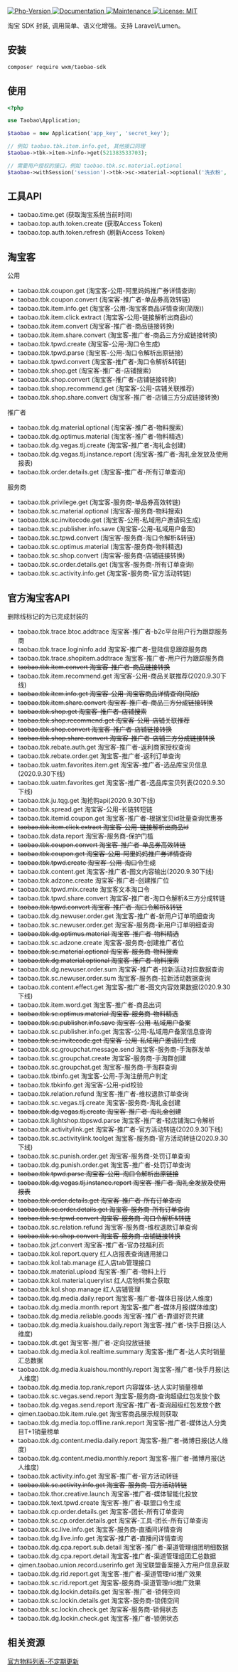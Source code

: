 <p>
  <a href="https://github.com/qq15725/taobao-sdk" target="_blank">
    <img alt="Php-Version" src="https://img.shields.io/packagist/php-v/wxm/taobao-sdk.svg" />
  </a>
  <a href="https://github.com/qq15725/taobao-sdk" target="_blank">
    <img alt="Documentation" src="https://img.shields.io/badge/documentation-yes-brightgreen.svg" />
  </a>
  <a href="https://github.com/qq15725/taobao-sdk/graphs/commit-activity" target="_blank">
    <img alt="Maintenance" src="https://img.shields.io/badge/Maintained%3F-yes-green.svg" />
  </a>
  <a href="https://github.com/qq15725/taobao-sdk/blob/master/LICENSE" target="_blank">
    <img alt="License: MIT" src="https://img.shields.io/badge/License-MIT-yellow.svg" />
  </a>
</p>

淘宝 SDK 封装, 调用简单、语义化增强。支持 Laravel/Lumen。 

## 安装

```bash
composer require wxm/taobao-sdk
```

## 使用

```php
<?php

use Taobao\Application;

$taobao = new Application('app_key', 'secret_key');

// 例如 taobao.tbk.item.info.get, 其他接口同理
$taobao->tbk->item->info->get(521383533703);

// 需要用户授权的接口，例如 taobao.tbk.sc.material.optional
$taobao->withSession('session')->tbk->sc->material->optional('洗衣粉', 'site_id', 'adzone_id');
```

## 工具API

- taobao.time.get (获取淘宝系统当前时间)
- taobao.top.auth.token.create (获取Access Token)
- taobao.top.auth.token.refresh (刷新Access Token)

## 淘宝客

公用

- taobao.tbk.coupon.get (淘宝客-公用-阿里妈妈推广券详情查询)
- taobao.tbk.coupon.convert (淘宝客-推广者-单品券高效转链)
- taobao.tbk.item.info.get (淘宝客-公用-淘宝客商品详情查询(简版))
- taobao.tbk.item.click.extract (淘宝客-公用-链接解析出商品id)
- taobao.tbk.item.convert (淘宝客-推广者-商品链接转换)
- taobao.tbk.item.share.convert (淘宝客-推广者-商品三方分成链接转换)
- taobao.tbk.tpwd.create (淘宝客-公用-淘口令生成)
- taobao.tbk.tpwd.parse (淘宝客-公用-淘口令解析出原链接)
- taobao.tbk.tpwd.convert (淘宝客-推广者-淘口令解析&转链)
- taobao.tbk.shop.get (淘宝客-推广者-店铺搜索)
- taobao.tbk.shop.convert (淘宝客-推广者-店铺链接转换)
- taobao.tbk.shop.recommend.get (淘宝客-公用-店铺关联推荐)
- taobao.tbk.shop.share.convert (淘宝客-推广者-店铺三方分成链接转换)

推广者

- taobao.tbk.dg.material.optional (淘宝客-推广者-物料搜索)
- taobao.tbk.dg.optimus.material (淘宝客-推广者-物料精选)
- taobao.tbk.dg.vegas.tlj.create (淘宝客-推广者-淘礼金创建)
- taobao.tbk.dg.vegas.tlj.instance.report (淘宝客-推广者-淘礼金发放及使用报表)
- taobao.tbk.order.details.get (淘宝客-推广者-所有订单查询)

服务商

- taobao.tbk.privilege.get (淘宝客-服务商-单品券高效转链)
- taobao.tbk.sc.material.optional (淘宝客-服务商-物料搜索)
- taobao.tbk.sc.invitecode.get (淘宝客-公用-私域用户邀请码生成)
- taobao.tbk.sc.publisher.info.save (淘宝客-公用-私域用户备案)
- taobao.tbk.sc.tpwd.convert (淘宝客-服务商-淘口令解析&转链)
- taobao.tbk.sc.optimus.material (淘宝客-服务商-物料精选)
- taobao.tbk.sc.shop.convert (淘宝客-服务商-店铺链接转换)
- taobao.tbk.sc.order.details.get (淘宝客-服务商-所有订单查询)
- taobao.tbk.sc.activity.info.get (淘宝客-服务商-官方活动转链)

## 官方淘宝客API

删除线标记的为已完成封装的

- taobao.tbk.trace.btoc.addtrace 淘宝客-推广者-b2c平台用户行为跟踪服务商
- taobao.tbk.trace.logininfo.add 淘宝客-推广者-登陆信息跟踪服务商
- taobao.tbk.trace.shopitem.addtrace 淘宝客-推广者-用户行为跟踪服务商
- ~~taobao.tbk.item.convert 淘宝客-推广者-商品链接转换~~
- taobao.tbk.item.recommend.get 淘宝客-公用-商品关联推荐(2020.9.30下线)
- ~~taobao.tbk.item.info.get 淘宝客-公用-淘宝客商品详情查询(简版)~~
- ~~taobao.tbk.item.share.convert 淘宝客-推广者-商品三方分成链接转换~~
- ~~taobao.tbk.shop.get 淘宝客-推广者-店铺搜索~~
- ~~taobao.tbk.shop.recommend.get 淘宝客-公用-店铺关联推荐~~
- ~~taobao.tbk.shop.convert 淘宝客-推广者-店铺链接转换~~
- ~~taobao.tbk.shop.share.convert 淘宝客-推广者-店铺三方分成链接转换~~
- taobao.tbk.rebate.auth.get 淘宝客-推广者-返利商家授权查询
- taobao.tbk.rebate.order.get 淘宝客-推广者-返利订单查询
- taobao.tbk.uatm.favorites.item.get 淘宝客-推广者-选品库宝贝信息(2020.9.30下线)
- taobao.tbk.uatm.favorites.get 淘宝客-推广者-选品库宝贝列表(2020.9.30下线)
- taobao.tbk.ju.tqg.get 淘抢购api(2020.9.30下线)
- taobao.tbk.spread.get 淘宝客-公用-长链转短链
- taobao.tbk.itemid.coupon.get 淘宝客-推广者-根据宝贝id批量查询优惠券
- ~~taobao.tbk.item.click.extract 淘宝客-公用-链接解析出商品id~~
- taobao.tbk.data.report 淘宝客-服务商-保护门槛
- ~~taobao.tbk.coupon.convert 淘宝客-推广者-单品券高效转链~~
- ~~taobao.tbk.coupon.get 淘宝客-公用-阿里妈妈推广券详情查询~~
- ~~taobao.tbk.tpwd.create 淘宝客-公用-淘口令生成~~
- taobao.tbk.content.get 淘宝客-推广者-图文内容输出(2020.9.30下线)
- taobao.tbk.adzone.create 淘宝客-推广者-创建推广位
- taobao.tbk.tpwd.mix.create 淘宝客文本淘口令
- taobao.tbk.tpwd.share.convert 淘宝客-推广者-淘口令解析&三方分成转链
- ~~taobao.tbk.tpwd.convert 淘宝客-推广者-淘口令解析&转链~~
- taobao.tbk.dg.newuser.order.get 淘宝客-推广者-新用户订单明细查询
- taobao.tbk.sc.newuser.order.get 淘宝客-服务商-新用户订单明细查询
- ~~taobao.tbk.dg.optimus.material 淘宝客-推广者-物料精选~~
- taobao.tbk.sc.adzone.create 淘宝客-服务商-创建推广者位
- ~~taobao.tbk.sc.material.optional 淘宝客-服务商-物料搜索~~
- ~~taobao.tbk.dg.material.optional 淘宝客-推广者-物料搜索~~
- taobao.tbk.dg.newuser.order.sum 淘宝客-推广者-拉新活动对应数据查询
- taobao.tbk.sc.newuser.order.sum 淘宝客-服务商-拉新活动数据查询
- taobao.tbk.content.effect.get 淘宝客-推广者-图文内容效果数据(2020.9.30下线)
- taobao.tbk.item.word.get 淘宝客-推广者-商品出词
- ~~taobao.tbk.sc.optimus.material 淘宝客-服务商-物料精选~~
- ~~taobao.tbk.sc.publisher.info.save 淘宝客-公用-私域用户备案~~
- taobao.tbk.sc.publisher.info.get 淘宝客-公用-私域用户备案信息查询
- ~~taobao.tbk.sc.invitecode.get 淘宝客-公用-私域用户邀请码生成~~
- taobao.tbk.sc.groupchat.message.send 淘宝客-服务商-手淘群发单
- taobao.tbk.sc.groupchat.create 淘宝客-服务商-手淘群创建
- taobao.tbk.sc.groupchat.get 淘宝客-服务商-手淘群查询
- taobao.tbk.tbinfo.get 淘宝客-公用-手淘注册用户判定
- taobao.tbk.tbkinfo.get 淘宝客-公用-pid校验
- taobao.tbk.relation.refund 淘宝客-推广者-维权退款订单查询
- taobao.tbk.sc.vegas.tlj.create 淘宝客-服务商-淘礼金创建
- ~~taobao.tbk.dg.vegas.tlj.create 淘宝客-推广者-淘礼金创建~~
- taobao.tbk.lightshop.tbpswd.parse 淘宝客-推广者-轻店铺淘口令解析
- taobao.tbk.activitylink.get 淘宝客-推广者-官方活动转链(2020.9.30下线)
- taobao.tbk.sc.activitylink.toolget 淘宝客-服务商-官方活动转链(2020.9.30下线)
- taobao.tbk.sc.punish.order.get 淘宝客-服务商-处罚订单查询
- taobao.tbk.dg.punish.order.get 淘宝客-推广者-处罚订单查询
- ~~taobao.tbk.tpwd.parse 淘宝客-公用-淘口令解析出原链接~~
- ~~taobao.tbk.dg.vegas.tlj.instance.report 淘宝客-推广者-淘礼金发放及使用报表~~
- ~~taobao.tbk.order.details.get 淘宝客-推广者-所有订单查询~~
- ~~taobao.tbk.sc.order.details.get 淘宝客-服务商-所有订单查询~~
- ~~taobao.tbk.sc.tpwd.convert 淘宝客-服务商-淘口令解析&转链~~
- taobao.tbk.sc.relation.refund 淘宝客-服务商-维权退款订单查询
- ~~taobao.tbk.sc.shop.convert 淘宝客-服务商-店铺链接转换~~
- taobao.tbk.jzf.convert 淘宝客-推广者-官办找福利页
- taobao.tbk.kol.report.query 红人店报表查询通用接口
- taobao.tbk.kol.tab.manage 红人店tab管理接口
- taobao.tbk.material.upload 淘宝客-推广者-物料上行
- taobao.tbk.kol.material.querylist 红人店物料集合获取
- taobao.tbk.kol.shop.manage 红人店铺管理
- taobao.tbk.dg.media.daily.report 淘宝客-推广者-媒体日报(达人维度)
- taobao.tbk.dg.media.month.report 淘宝客-推广者-媒体月报(媒体维度)
- taobao.tbk.dg.media.reliable.goods 淘宝客-推广者-靠谱好货共建
- taobao.tbk.dg.media.kuaishou.daily.report 淘宝客-推广者-快手日报(达人维度)
- taobao.tbk.dt.get 淘宝客-推广者-定向投放链接
- taobao.tbk.dg.media.kol.realtime.summary 淘宝客-推广者-达人实时销量汇总数据
- taobao.tbk.dg.media.kuaishou.monthly.report 淘宝客-推广者-快手月报(达人维度)
- taobao.tbk.dg.media.top.rank.report 内容媒体-达人实时销量榜单
- taobao.tbk.sc.vegas.send.report 淘宝客-服务商-查询超级红包发放个数
- taobao.tbk.dg.vegas.send.report 淘宝客-推广者-查询超级红包发放个数
- qimen.taobao.tbk.item.rule.get 淘宝客商品展示规则获取
- taobao.tbk.dg.media.top.offline.rank.report 淘宝客-推广者-媒体达人分类目T+1销量榜单
- taobao.tbk.dg.content.media.daily.report 淘宝客-推广者-微博日报(达人维度)
- taobao.tbk.dg.content.media.monthly.report 淘宝客-推广者-微博月报(达人维度)
- taobao.tbk.activity.info.get 淘宝客-推广者-官方活动转链
- ~~taobao.tbk.sc.activity.info.get 淘宝客-服务商-官方活动转链~~
- taobao.tbk.thor.creative.launch 淘宝客-推广者-媒体智能化投放
- taobao.tbk.text.tpwd.create 淘宝客-推广者-联盟口令生成
- taobao.tbk.cp.order.details.get 淘宝客-团长-所有订单查询
- taobao.tbk.sc.cp.order.details.get 淘宝客-工具-团长-所有订单查询
- taobao.tbk.sc.live.info.get 淘宝客-服务商-直播间详情查询
- taobao.tbk.dg.live.info.get 淘宝客-推广者-直播间详情查询
- taobao.tbk.dg.cpa.report.sub.detail 淘宝客-推广者-渠道管理组团明细数据
- taobao.tbk.dg.cpa.report.detail 淘宝客-推广者-渠道管理组团汇总数据
- qimen.taobao.union.record.userinfo.get 淘宝联盟备案接入方用户信息获取
- taobao.tbk.dg.rid.report.get 淘宝客-推广者-渠道管理rid推广效果
- taobao.tbk.sc.rid.report.get 淘宝客-服务商-渠道管理rid推广效果
- taobao.tbk.dg.lockin.details.get 淘宝客-推广者-锁佣空间
- taobao.tbk.sc.lockin.details.get 淘宝客-服务商-锁佣空间
- taobao.tbk.sc.lockin.check.get 淘宝客-服务商-锁佣状态
- taobao.tbk.dg.lockin.check.get 淘宝客-推广者-锁佣状态

## 相关资源 

[官方物料列表-不定期更新](https://market.m.taobao.com/app/qn/toutiao-new/index-pc.html#/detail/10628875?_k=gpov9a)